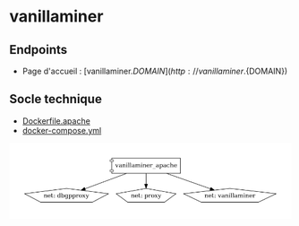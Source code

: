# vanillaminer

## Endpoints

- Page d'accueil : [vanillaminer.${DOMAIN}](http://vanillaminer.${DOMAIN})

## Socle technique

- [Dockerfile.apache](https://github.com/ARAMISAUTO/vanillaminer/blob/master/Dockerfile.apache)
- [docker-compose.yml](docker-compose.yml)

![Diagramme Docker Compose](docker-compose.png)
